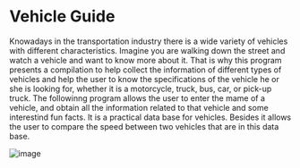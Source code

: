 # Vehicle Guide 
Knowadays in the transportation industry there is a wide variety of vehicles with different characteristics. Imagine you are walking down the street and watch a vehicle and want to know more about it. That is why this program presents a compilation to help collect the information of different types of vehicles and help the user to know the specifications of the vehicle he or she is looking for, whether it is a motorcycle, truck, bus, car, or pick-up truck. The followinng program allows the user to enter the mame of a vehicle, and obtain all the information related to that vehicle and some interestind fun facts. It is a practical data base for vehicles. Besides it allows the user to compare the speed between two vehicles that are in this data base. 

![image](https://github.com/AnaCarolinaCCH123/Vehicle-Guide-Inventory-/assets/170213322/d85815d2-1407-406c-a38d-dfcbddd0426e)





